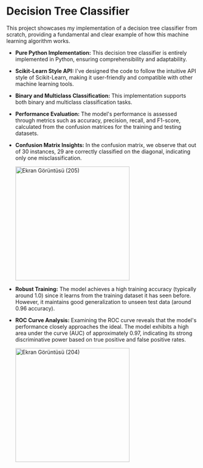# Decision Tree Classifier
This project showcases my implementation of a decision tree classifier from scratch, providing a fundamental and clear example of how this machine learning algorithm works.

* **Pure Python Implementation:** This decision tree classifier is entirely implemented in Python, ensuring comprehensibility and adaptability.

* **Scikit-Learn Style API:** I've designed the code to follow the intuitive API style of Scikit-Learn, making it user-friendly and compatible with other machine learning tools.

* **Binary and Multiclass Classification:** This implementation supports both binary and multiclass classification tasks.

* **Performance Evaluation:** The model's performance is assessed through metrics such as accuracy, precision, recall, and F1-score, calculated from the confusion matrices for the training and testing datasets.

* **Confusion Matrix Insights:** In the confusion matrix, we observe that out of 30 instances, 29 are correctly classified on the diagonal, indicating only one misclassification.

     <img src="https://github.com/oguz-deniz/DecisionTreeClassifier/assets/98212476/658b24d8-e6f1-4b14-b50b-ea26bf5fb082" alt="Ekran Görüntüsü (205)" width="300">


* **Robust Training:** The model achieves a high training accuracy (typically around 1.0) since it learns from the training dataset it has seen before. However, it maintains good generalization to unseen test data (around 0.96 accuracy).

* **ROC Curve Analysis:** Examining the ROC curve reveals that the model's performance closely approaches the ideal. The model exhibits a high area under the curve (AUC) of approximately 0.97, indicating its strong discriminative power based on true positive and false positive rates.

     <img src="https://github.com/oguz-deniz/DecisionTreeClassifier/assets/98212476/5ced0f43-a826-4a73-a67f-5931d59bf020" alt="Ekran Görüntüsü (204)" width="300">
